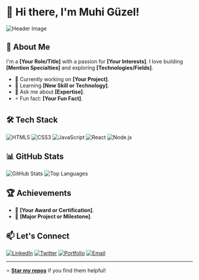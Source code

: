 # 👋 Hi there, I'm Muhi Güzel! 

![Header Image](https://via.placeholder.com/1200x300?text=Your+Custom+Banner)

## 🚀 About Me
I'm a **[Your Role/Title]** with a passion for **[Your Interests]**. I love building **[Mention Specialties]** and exploring **[Technologies/Fields]**.

- 🔭 Currently working on **[Your Project]**.
- 🌱 Learning **[New Skill or Technology]**.
- 💬 Ask me about **[Expertise]**.
- ⚡ Fun fact: **[Your Fun Fact]**.

## 🛠️ Tech Stack
![HTML5](https://img.shields.io/badge/html5-%23E34F26.svg?style=for-the-badge&logo=html5&logoColor=white)
![CSS3](https://img.shields.io/badge/css3-%231572B6.svg?style=for-the-badge&logo=css3&logoColor=white)
![JavaScript](https://img.shields.io/badge/javascript-%23323330.svg?style=for-the-badge&logo=javascript&logoColor=%23F7DF1E)
![React](https://img.shields.io/badge/react-%2361DAFB.svg?style=for-the-badge&logo=react&logoColor=black)
![Node.js](https://img.shields.io/badge/node.js-%2343853D.svg?style=for-the-badge&logo=node.js&logoColor=white)

## 📊 GitHub Stats
![GitHub Stats](https://github-readme-stats.vercel.app/api?username=your-username&show_icons=true&theme=radical)
![Top Languages](https://github-readme-stats.vercel.app/api/top-langs/?username=your-username&layout=compact&theme=radical)

## 🏆 Achievements
- 🥇 **[Your Award or Certification]**.
- 🚀 **[Major Project or Milestone]**.

## 📫 Let's Connect
[![LinkedIn](https://img.shields.io/badge/-LinkedIn-blue?style=for-the-badge&logo=linkedin&logoColor=white)](https://linkedin.com/in/yourprofile)
[![Twitter](https://img.shields.io/badge/-Twitter-1DA1F2?style=for-the-badge&logo=twitter&logoColor=white)](https://twitter.com/yourhandle)
[![Portfolio](https://img.shields.io/badge/-Portfolio-black?style=for-the-badge&logo=web&logoColor=white)](https://yourportfolio.com)
[![Email](https://img.shields.io/badge/-Email-D14836?style=for-the-badge&logo=gmail&logoColor=white)](mailto:youremail@example.com)

---

⭐️ **[Star my repos](https://github.com/your-username?tab=repositories)** if you find them helpful!
